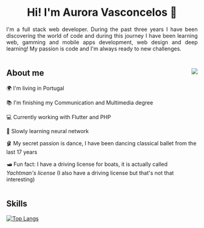 <h1 align="center">Hi! I'm Aurora Vasconcelos 🌙</h1>


<p align="justify">I'm a full stack web developer. During the past three years I have been discovering the world of code and during this journey I have been learning web, gamming and
mobile apps development, web design and deep learning! My passion is code and I'm always ready to new challenges.</p>
 
<div style="display:inline-block">
  
<div>
  
<div>
<img align="right" src="https://scontent.xx.fbcdn.net/v/t1.15752-9/p403x403/269792634_1126477078160141_5091892424239437695_n.png?_nc_cat=108&ccb=1-5&_nc_sid=aee45a&_nc_ohc=g5Xv2TLw3wQAX_bUf5Z&_nc_ad=z-m&_nc_cid=0&_nc_ht=scontent.xx&oh=03_AVI9tKsTDX1wviO8neZGFKnzmIZ20MNfFRhnV-Nf_4iQGg&oe=61EF37C6"/>
</div>

## About me

🌍 I'm living in Portugal

📚 I'm finishing my Communication and Multimedia degree

💻 Currently working with Flutter and PHP

🌱 Slowly learning neural network 

🩰 My secret passion is dance, I have been dancing classical ballet from the last 17 years

🛥️ Fun fact: I have a driving license for boats, it is actually called <i>Yachtman's license</i> (I also have a driving license but that's not that interesting)

</div>
</div>

<div>

## Skills

[![Top Langs](https://github-readme-stats.vercel.app/api/top-langs/?username=aurVasconcelos&layout=compact&langs_count=10&bg_color=0d1117&hide_border=true&text_color=ffffff&title_color=ffffff)](https://github.com/aurVasconcelos)
  
 
</div>
